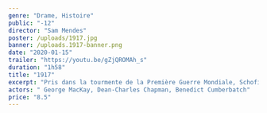 ```yaml
---
genre: "Drame, Histoire"
public: "-12"
director: "Sam Mendes"
poster: /uploads/1917.jpg
banner: /uploads.1917-banner.png
date: "2020-01-15"
trailer: "https://youtu.be/gZjQROMAh_s"
duration: "1h58"
title: "1917"
excerpt: "Pris dans la tourmente de la Première Guerre Mondiale, Schofield et Blake, deux jeunes soldats britanniques, se voient assigner une mission à proprement parler impossible. Porteurs d’un message qui pourrait empêcher une attaque dévastatrice et la mort de centaines de soldats, dont le frère de Blake, ils se lancent dans une véritable course contre la montre, derrière les lignes ennemies."
actors: " George MacKay, Dean-Charles Chapman, Benedict Cumberbatch"
price: "8.5"
---
```

